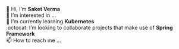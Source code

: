 <ul style="list-style: none;">
<li>👋 Hi,  I’m <strong>Saket Verma</strong></li>
<li>👀 I’m interested in ...</li>
<li>🌱 I’m currently learning <strong>Kubernetes</strong></li>
<li>:octocat: I’m looking to collaborate projects that make use of <strong>Spring Framework</strong></li>  
<li>📫 How to reach me ...</li>
</ul>

<!---
illuvium37/illuvium37 is a ✨ special ✨ repository because its `README.md` (this file) appears on your GitHub profile.
You can click the Preview link to take a look at your changes.
--->
